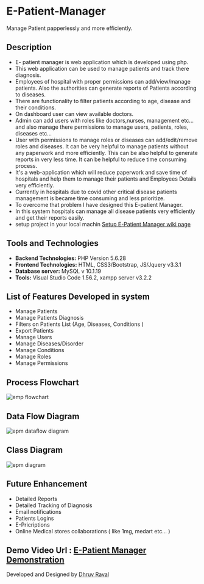 # E-Patient-Manager
Manage Patient papperlessly and more efficiently.

## Description
- E- patient manager is web application which is developed using php. 
- This web application can be used to manage patients and track there diagnosis. 
- Employees of hospital with proper permissions can add/view/manage patients. Also the authorities can generate reports of Patients according to diseases. 
- There are functionality to filter patients according to age, disease and their conditions. 
- On dashboard user can view available doctors. 
- Admin can add users with roles like doctors,nurses, management etc... and also manage there permissions to manage users, patients, roles, diseases etc... 
- User with permissions to manage roles or diseases can add/edit/remove roles and diseases. It can be very helpful to manage patients without any paperwork and more efficiently. This can be also helpful to generate reports in very less time. It can be helpful to reduce time consuming process.
- It's a web-application which will reduce paperwork and save time of hospitals and help them to manage their patients and Employees Details very efficiently. 
- Currently in hospitals due to covid other critical disease patients management is became time consuming and less prioritize. 
- To overcome that problem I have designed this E-patient Manager. 
- In this system hospitals can manage all disease patients very efficiently and get their reports easily.
- setup project in your local machin [Setup E-Patient Manager wiki page](https://github.com/dhruv-raval-official/E-Patient-Manager/wiki/Setup-Project-in-your-local-machine)
## Tools and Technologies
- **Backend Technologies:** PHP Version 5.6.28 
- **Frontend Technologies:** HTML, CSS3/Bootstrap, JS/Jquery v3.3.1
- **Database server:** MySQL v 10.1.19 
- **Tools:** Visual Studio Code 1.56.2, xampp server v3.2.2
## List of Features Developed in system
- Manage Patients 
- Manage Patients Diagnosis 
- Filters on Patients List (Age, Diseases, Conditions ) 
- Export Patients 
- Manage Users 
- Manage Diseases/Disorder 
- Manage Conditions 
- Manage Roles 
- Manage Permissions
## Process Flowchart
![emp flowchart](https://user-images.githubusercontent.com/84666115/119259339-733cb880-bbeb-11eb-849c-55aac779a255.png)
## Data Flow Diagram
![epm dataflow diagram](https://user-images.githubusercontent.com/84666115/119261680-1d214280-bbf6-11eb-8bdc-fd5b5d49cb42.png)
## Class Diagram
![epm diagram](https://user-images.githubusercontent.com/84666115/119261087-615f1380-bbf3-11eb-8300-dc4983480c2b.png)
## Future Enhancement
- Detailed Reports 
- Detailed Tracking of Diagnosis 
- Email notifications 
- Patients Logins  
- E-Pricriptions 
- Online Medical stores collaborations ( like 1mg, medart etc... )

## Demo Video Url : [E-Patient Manager Demonstration](https://youtu.be/fx_0GZhQL8E)

Developed and Designed by [Dhruv Raval](https://rvldhruv.wordpress.com/)

